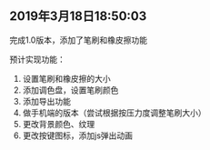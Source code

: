##  2019年3月18日18:50:03
完成1.0版本，添加了笔刷和橡皮擦功能

预计实现功能：
1.   设置笔刷和橡皮擦的大小
2.   添加调色盘，设置笔刷颜色
3.  添加导出功能
4.  做手机端的版本（尝试根据按压力度调整笔刷大小）
5.  更改背景颜色、纹理
6.  更改按键图标，添加js弹出动画